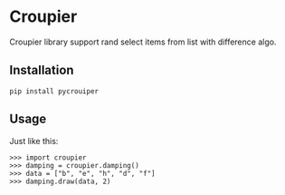 # Croupier

Croupier library support rand select items from list with difference algo.

## Installation

```
pip install pycrouiper
```

## Usage

Just like this:

```
>>> import croupier
>>> damping = croupier.damping()
>>> data = ["b", "e", "h", "d", "f"]
>>> damping.draw(data, 2)

```
